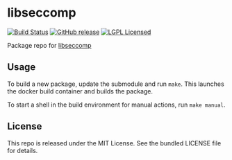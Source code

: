 libseccomp
==========

[![Build Status](https://img.shields.io/circleci/project/amylum/libseccomp/master.svg)](https://circleci.com/gh/amylum/libseccomp)
[![GitHub release](https://img.shields.io/github/release/amylum/libseccomp.svg)](https://github.com/amylum/libseccomp/releases)
[![LGPL Licensed](http://img.shields.io/badge/license-LGPL-green.svg)](https://tldrlegal.com/license/gnu-lesser-general-public-license-v2.1-(lgpl-2.1))

Package repo for [libseccomp](https://github.com/seccomp/libseccomp)

## Usage

To build a new package, update the submodule and run `make`. This launches the docker build container and builds the package.

To start a shell in the build environment for manual actions, run `make manual`.

## License

This repo is released under the MIT License. See the bundled LICENSE file for details.

